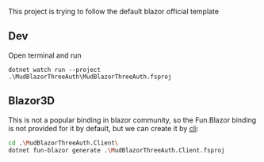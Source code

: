 This project is trying to follow the default blazor official template


## Dev

Open terminal and run
    
    dotnet watch run --project .\MudBlazorThreeAuth\MudBlazorThreeAuth.fsproj


## Blazor3D

This is not a popular binding in blazor community, so the Fun.Blazor binding is not provided for it by default, but we can create it by [cli](https://slaveoftime.github.io/Fun.Blazor.Docs/Docs/Tooling/Code-Generation):

```bash
cd .\MudBlazorThreeAuth.Client\
dotnet fun-blazor generate .\MudBlazorThreeAuth.Client.fsproj
```